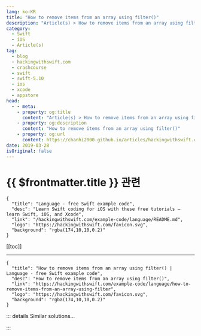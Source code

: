```yaml
---
lang: ko-KR
title: "How to remove items from an array using filter()"
description: "Article(s) > How to remove items from an array using filter()"
category:
  - Swift
  - iOS
  - Article(s)
tag: 
  - blog
  - hackingwithswift.com
  - crashcourse
  - swift
  - swift-5.10
  - ios
  - xcode
  - appstore
head:
  - - meta:
    - property: og:title
      content: "Article(s) > How to remove items from an array using filter()"
    - property: og:description
      content: "How to remove items from an array using filter()"
    - property: og:url
      content: https://chanhi2000.github.io/articles/hackingwithswift.com/example-code/language/how-to-remove-items-from-an-array-using-filter.html
date: 2019-03-28
isOriginal: false
---
```


# {{ $frontmatter.title }} 관련

```component VPCard
{
  "title": "Language - free Swift example code",
  "desc": "Learn Swift coding for iOS with these free tutorials – learn Swift, iOS, and Xcode",
  "link": "/hackingwithswift.com/example-code/language/README.md",
  "logo": "https://hackingwithswift.com/favicon.svg",
  "background": "rgba(174,10,10,0.2)"
}
```

[[toc]]

---

```component VPCard
{
  "title": "How to remove items from an array using filter() | Language - free Swift example code",
  "desc": "How to remove items from an array using filter()",
  "link": "https://hackingwithswift.com/example-code/language/how-to-remove-items-from-an-array-using-filter",
  "logo": "https://hackingwithswift.com/favicon.svg",
  "background": "rgba(174,10,10,0.2)"
}
```

<!-- TODO: 작성 -->

<!-- 
The `filter()` method goes over all the items in an array (or indeed any kind of collection), and returns a new array containing items that pass a test you specify.

For example, given the following array:

```swift
let numbers = [1, 2, 4, 7, 9, 12, 13]
```

We could use `filter()` to create an array of all the numbers that are greater than or equal to 5:

```swift
let over5 = numbers.filter { $0 >= 5 }
```

Alternatively, you could use `filter()` to find odd numbers using modulus:

```swift
let odd = numbers.filter { $0 % 2 == 1 }
```

-->

::: details Similar solutions…

<!--
/example-code/language/how-to-remove-duplicate-items-from-an-array">How to remove duplicate items from an array 
/example-code/language/how-to-remove-the-first-or-last-item-from-an-array">How to remove the first or last item from an array 
/example-code/language/remove-all-instances-of-an-object-from-an-array">Remove all instances of an object from an array 
/quick-start/concurrency/how-to-manipulate-an-asyncsequence-using-map-filter-and-more">How to manipulate an AsyncSequence using map(), filter(), and more 
/quick-start/swiftui/how-to-add-and-remove-views-with-a-transition">How to add and remove views with a transition</a>
-->

:::

